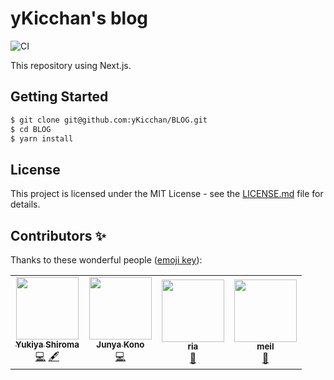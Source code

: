 # yKicchan's blog

![CI](https://github.com/yKicchan/BLOG/workflows/CI/badge.svg)

This repository using Next.js.

## Getting Started

```sh
$ git clone git@github.com:yKicchan/BLOG.git
$ cd BLOG
$ yarn install
```

## License

This project is licensed under the MIT License - see the [LICENSE.md](./LICENSE.md) file for details.

## Contributors ✨

Thanks to these wonderful people ([emoji key](https://allcontributors.org/docs/en/emoji-key)):
<!-- ALL-CONTRIBUTORS-LIST:START - Do not remove or modify this section -->
<!-- prettier-ignore-start -->
<!-- markdownlint-disable -->
<table>
  <tr>
    <td align="center"><a href="https://www.ykicchan.dev/"><img src="https://avatars2.githubusercontent.com/u/27273218?v=4" width="100px;" alt=""/><br /><sub><b>Yukiya Shiroma</b></sub></a><br /><a href="https://github.com/yKicchan/BLOG/commits?author=yKicchan" title="Code">💻</a> <a href="#content-yKicchan" title="Content">🖋</a></td>
    <td align="center"><a href="https://twitter.com/konojunya"><img src="https://avatars1.githubusercontent.com/u/12035578?v=4" width="100px;" alt=""/><br /><sub><b>Junya Kono</b></sub></a><br /><a href="https://github.com/yKicchan/BLOG/commits?author=konojunya" title="Code">💻</a></td>
    <td align="center"><a href="https://ria0130.dev/"><img src="https://avatars2.githubusercontent.com/u/11747541?v=4" width="100px;" alt=""/><br /><sub><b>ria</b></sub></a><br /><a href="https://github.com/yKicchan/BLOG/commits?author=ria3100" title="Documentation">📖</a></td>
    <td align="center"><a href="https://meilcli.net"><img src="https://avatars2.githubusercontent.com/u/2821921?v=4" width="100px;" alt=""/><br /><sub><b>meil</b></sub></a><br /><a href="#maintenance-MeilCli" title="Maintenance">🚧</a></td>
  </tr>
</table>

<!-- markdownlint-enable -->
<!-- prettier-ignore-end -->
<!-- ALL-CONTRIBUTORS-LIST:END -->
